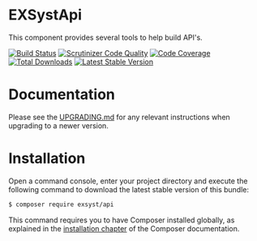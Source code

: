 EXSystApi
=========
This component provides several tools to help build API's.

[![Build Status](https://travis-ci.org/EXSyst/Api.svg?branch=master)](https://travis-ci.org/EXSyst/Api)
[![Scrutinizer Code Quality](https://scrutinizer-ci.com/g/EXSyst/Api/badges/quality-score.png?b=master)](https://scrutinizer-ci.com/g/EXSyst/Api/?branch=master)
[![Code Coverage](https://scrutinizer-ci.com/g/EXSyst/Api/badges/coverage.png?b=master)](https://scrutinizer-ci.com/g/EXSyst/Api/?branch=master)
[![Total Downloads](https://poser.pugx.org/EXSyst/api/downloads.svg)](https://packagist.org/packages/EXSyst/api)
[![Latest Stable Version](https://poser.pugx.org/EXSyst/api/v/stable.svg)](https://packagist.org/packages/EXSyst/api)

Documentation
=============

Please see the [UPGRADING.md](https://github.com/EXSyst/Api/blob/master/UPGRADING.md) for any
relevant instructions when upgrading to a newer version.

Installation
============
Open a command console, enter your project directory and execute the
following command to download the latest stable version of this bundle:

```bash
$ composer require exsyst/api
```

This command requires you to have Composer installed globally, as explained
in the [installation chapter](https://getcomposer.org/doc/00-intro.md)
of the Composer documentation.
